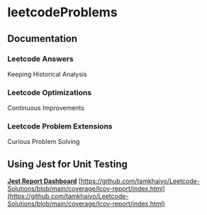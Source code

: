 # leetcodeProblems

## Documentation

### Leetcode Answers

Keeping Historical Analysis

### Leetcode Optimizations

Continuous Improvements

### Leetcode Problem Extensions

Curious Problem Solving

## Using Jest for Unit Testing

[**Jest Report Dashboard**](https://github.com/tamkhaivo/Leetcode-Solutions/blob/main/coverage/lcov-report/index.html)
[https://github.com/tamkhaivo/Leetcode-Solutions/blob/main/coverage/lcov-report/index.html](https://github.com/tamkhaivo/Leetcode-Solutions/blob/main/coverage/lcov-report/index.html)
